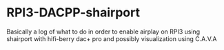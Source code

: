 # RPI3-DACPP-shairport
Basically a log of what to do in order to enable airplay on RPI3 using shairport with hifi-berry dac+ pro and possibly visualization using C.A.V.A 

